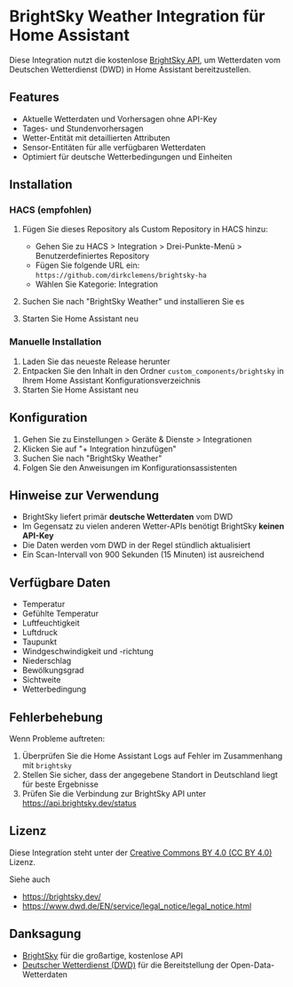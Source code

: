# BrightSky Weather Integration für Home Assistant

Diese Integration nutzt die kostenlose [BrightSky API](https://brightsky.dev/), um Wetterdaten vom Deutschen Wetterdienst (DWD) in Home Assistant bereitzustellen.

## Features

- Aktuelle Wetterdaten und Vorhersagen ohne API-Key
- Tages- und Stundenvorhersagen
- Wetter-Entität mit detaillierten Attributen
- Sensor-Entitäten für alle verfügbaren Wetterdaten
- Optimiert für deutsche Wetterbedingungen und Einheiten

## Installation

### HACS (empfohlen)

1. Fügen Sie dieses Repository als Custom Repository in HACS hinzu:
   - Gehen Sie zu HACS > Integration > Drei-Punkte-Menü > Benutzerdefiniertes Repository
   - Fügen Sie folgende URL ein: `https://github.com/dirkclemens/brightsky-ha`
   - Wählen Sie Kategorie: Integration

2. Suchen Sie nach "BrightSky Weather" und installieren Sie es

3. Starten Sie Home Assistant neu

### Manuelle Installation

1. Laden Sie das neueste Release herunter
2. Entpacken Sie den Inhalt in den Ordner `custom_components/brightsky` in Ihrem Home Assistant Konfigurationsverzeichnis
3. Starten Sie Home Assistant neu

## Konfiguration

1. Gehen Sie zu Einstellungen > Geräte & Dienste > Integrationen
2. Klicken Sie auf "+ Integration hinzufügen"
3. Suchen Sie nach "BrightSky Weather"
4. Folgen Sie den Anweisungen im Konfigurationsassistenten

## Hinweise zur Verwendung

- BrightSky liefert primär **deutsche Wetterdaten** vom DWD
- Im Gegensatz zu vielen anderen Wetter-APIs benötigt BrightSky **keinen API-Key**
- Die Daten werden vom DWD in der Regel stündlich aktualisiert
- Ein Scan-Intervall von 900 Sekunden (15 Minuten) ist ausreichend

## Verfügbare Daten

- Temperatur
- Gefühlte Temperatur
- Luftfeuchtigkeit
- Luftdruck
- Taupunkt
- Windgeschwindigkeit und -richtung
- Niederschlag
- Bewölkungsgrad
- Sichtweite
- Wetterbedingung

## Fehlerbehebung

Wenn Probleme auftreten:

1. Überprüfen Sie die Home Assistant Logs auf Fehler im Zusammenhang mit `brightsky`
2. Stellen Sie sicher, dass der angegebene Standort in Deutschland liegt für beste Ergebnisse
3. Prüfen Sie die Verbindung zur BrightSky API unter https://api.brightsky.dev/status

## Lizenz

Diese Integration steht unter der [Creative Commons BY 4.0 (CC BY 4.0)](https://creativecommons.org/licenses/by/4.0/) Lizenz.

Siehe auch 
* https://brightsky.dev/
* https://www.dwd.de/EN/service/legal_notice/legal_notice.html

## Danksagung

- [BrightSky](https://brightsky.dev/) für die großartige, kostenlose API
- [Deutscher Wetterdienst (DWD)](https://www.dwd.de/) für die Bereitstellung der Open-Data-Wetterdaten
